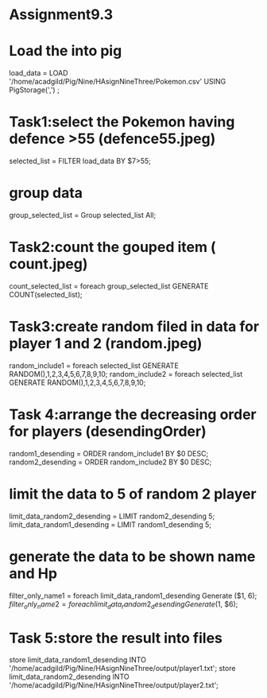 # Assignment9.3

# Load the into pig 
load_data = LOAD '/home/acadgild/Pig/Nine/HAsignNineThree/Pokemon.csv' USING PigStorage(',') ;

# Task1:select the Pokemon having defence >55 (defence55.jpeg)
selected_list = FILTER load_data BY $7>55;

# group data
group_selected_list = Group selected_list All;

# Task2:count the gouped item ( count.jpeg)
count_selected_list = foreach group_selected_list GENERATE COUNT(selected_list);

# Task3:create random filed in data for player 1 and 2 (random.jpeg)
random_include1 = foreach selected_list GENERATE RANDOM(),$1,$2,$3,$4,$5,$6,$7,$8,$9,$10;
random_include2 = foreach selected_list GENERATE RANDOM(),$1,$2,$3,$4,$5,$6,$7,$8,$9,$10;

# Task 4:arrange the decreasing order for players (desendingOrder)
random1_desending = ORDER random_include1 BY $0 DESC;
random2_desending = ORDER random_include2 BY $0 DESC;


# limit the data to 5 of random 2 player 
limit_data_random2_desending = LIMIT random2_desending 5;
limit_data_random1_desending = LIMIT random1_desending 5;


# generate the data to be shown name and Hp 
filter_only_name1 = foreach limit_data_random1_desending Generate ($1, $6);
filter_only_name2 = foreach limit_data_random2_desending Generate ($1, $6);

# Task 5:store the result into files 
store limit_data_random1_desending INTO '/home/acadgild/Pig/Nine/HAsignNineThree/output/player1.txt';
store limit_data_random2_desending INTO '/home/acadgild/Pig/Nine/HAsignNineThree/output/player2.txt';


